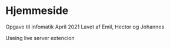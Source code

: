 # Hjemmeside
Opgave til infomatik April 2021
Lavet af Emil, Hector og Johannes



Useing live server extencion